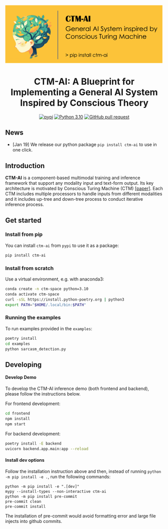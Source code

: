 ![ctm-ai-banner](assets/ctm-ai-banner.png)



<h1 align="center">CTM-AI: A Blueprint for Implementing a General AI System Inspired by Conscious Theory</h1>

<div align="center">

[![pypi](https://img.shields.io/pypi/v/ctm-ai.svg)](https://pypi.org/project/ctm-ai/)
[![Python 3.10](https://img.shields.io/badge/python-%E2%89%A53.10-blue)](https://www.python.org/downloads/release/python-3109/)
[![GitHub pull request](https://img.shields.io/badge/PRs-welcome-red)](https://github.com/hiyouga/LLaMA-Factory/pulls)

</div>

## News

* [Jan 19] We release our python package `pip install ctm-ai` to use in one click.

## Introduction

**CTM-AI** is a component-based multimodal training and inference framework that support any modality input and text-form output. Its key architecture is motivated by Conscious Turing Machine (CTM) [[paper]](https://arxiv.org/abs/2107.13704). Each CTM includes multiple processors to handle inputs from different modalities and it includes up-tree and down-tree process to conduct iterative inference process.

## Get started

### Install from pip

You can install `ctm-ai` from `pypi` to use it as a package:

```bash
pip install ctm-ai
```

### Install from scratch

Use a virtual environment, e.g. with anaconda3:

```bash
conda create -n ctm-space python=3.10
conda activate ctm-space
curl -sSL https://install.python-poetry.org | python3
export PATH="$HOME/.local/bin:$PATH"
```

### Running the examples
To run examples provided in the `examples`:

```bash
poetry install
cd examples
python sarcasm_detection.py
```

## Developing

#### Develop Demo

To develop the CTM-AI inference demo (both frontend and backend), please follow the instructions below.

For frontend development:

```bash
cd frontend
npm install
npm start
```

For backend development:

```bash
poetry install -E backend
uvicorn backend.app.main:app --reload
```

#### Install dev options

Follow the installation instruction above and then, instead of running `python -m pip install -e .`, run the following commands:

```
python -m pip install -e ".[dev]"
mypy --install-types --non-interactive ctm-ai
python -m pip install pre-commit
pre-commit clean
pre-commit install
```

The installation of pre-commit would avoid formatting error and large file injects into github commits.
